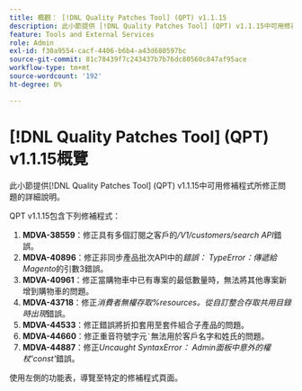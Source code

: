 ```yaml
---
title: 概觀： [!DNL Quality Patches Tool] (QPT) v1.1.15
description: 此小節提供 [!DNL Quality Patches Tool] (QPT) v1.1.15中可用修補程式所修正問題的詳細說明。
feature: Tools and External Services
role: Admin
exl-id: f30a9554-cacf-4406-b6b4-a43d680597bc
source-git-commit: 81c78439f7c243437b7b76dc80560c847af95ace
workflow-type: tm+mt
source-wordcount: '192'
ht-degree: 0%

---
```


# [!DNL Quality Patches Tool] (QPT) v1.1.15概覽

此小節提供[!DNL Quality Patches Tool] (QPT) v1.1.15中可用修補程式所修正問題的詳細說明。

QPT v1.1.15包含下列修補程式：

1. **MDVA-38559**：修正具有多個訂閱之客戶的&#x200B;*/V1/customers/search API*&#x200B;錯誤。
1. **MDVA-40896**：修正非同步產品批次API中的&#x200B;*錯誤： TypeError：傳遞給Magento*&#x200B;的引數3錯誤。
1. **MDVA-40961**：修正當購物車中已有專案的最低數量時，無法將其他專案新增到購物車的問題。
1. **MDVA-43718**：修正&#x200B;*消費者無權存取%resources。從自訂整合存取共用目錄時出現*&#x200B;錯誤。
1. **MDVA-44533**：修正錯誤將折扣套用至套件組合子產品的問題。
1. **MDVA-44660**：修正重音符號字元``` ` ```無法用於客戶名字和姓氏的問題。
1. **MDVA-44887**：修正&#x200B;*Uncaught SyntaxError： Admin面板中意外的權杖&#39;const&#39;*&#x200B;錯誤。

使用左側的功能表，導覽至特定的修補程式頁面。
